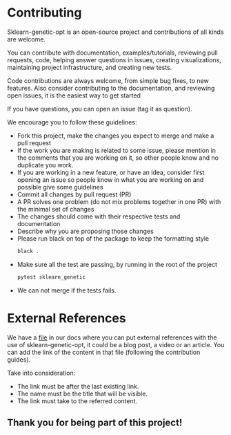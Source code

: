 # Contributing

Sklearn-genetic-opt is an open-source project and contributions of all kinds
are welcome.

You can contribute with documentation, examples/tutorials, reviewing pull requests, code,
helping answer questions in issues, creating visualizations, maintaining project
infrastructure, and creating new tests. 

Code contributions are always welcome, from simple bug fixes, to new features.
Also consider contributing to the documentation, 
and reviewing open issues, it is the easiest way to get started 

If you have questions, you can open an issue (tag it as question).

We encourage you to follow these guidelines:

* Fork this project, make the changes you expect to merge and make a pull request 
* If the work you are making is related to some issue, please mention in the comments 
  that you are working on it, so other people know and no duplicate you work.
* If you are working in a new feature, or have an idea, consider first opening an issue
  so people know in what you are working on and possible give some guidelines
* Commit all changes by pull request (PR)
* A PR solves one problem (do not mix problems together in one PR) with the
  minimal set of changes
* The changes should come with their respective tests and documentation
* Describe why you are proposing those changes 
* Please run black on top of the package to keep the formatting style
    ```bash
    black .
    ```
* Make sure all the test are passing, by running in the root of the project
    ```bash
    pytest sklearn_genetic
    ```
* We can not merge if the tests fails.

# External References

We have a [file](https://github.com/rodrigo-arenas/Sklearn-genetic-opt/blob/master/docs/external_references.rst) 
in our docs where you can put external references with the use of sklearn-genetic-opt,
it could be a blog post, a video or an article.
You can add the link of the content in that file (following the contribution guides).

Take into consideration:

* The link must be after the last existing link.
* The name must be the title that will be visible.
* The link must take to the referred content.

## Thank you for being part of this project!
